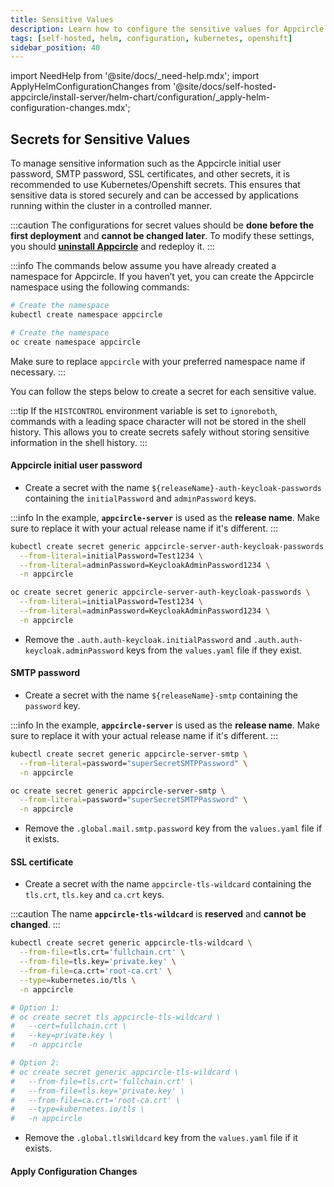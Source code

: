 ```yaml
---
title: Sensitive Values
description: Learn how to configure the sensitive values for Appcircle server Helm chart
tags: [self-hosted, helm, configuration, kubernetes, openshift]
sidebar_position: 40
---
```


import NeedHelp from '@site/docs/\_need-help.mdx';
import ApplyHelmConfigurationChanges from '@site/docs/self-hosted-appcircle/install-server/helm-chart/configuration/\_apply-helm-configuration-changes.mdx';

## Secrets for Sensitive Values

To manage sensitive information such as the Appcircle initial user password, SMTP password, SSL certificates, and other secrets, it is recommended to use Kubernetes/Openshift secrets. This ensures that sensitive data is stored securely and can be accessed by applications running within the cluster in a controlled manner.

:::caution
The configurations for secret values should be **done before the first deployment** and **cannot be changed later**. To modify these settings, you should **[uninstall Appcircle](/self-hosted-appcircle/install-server/helm-chart/uninstallation)** and redeploy it.
:::

:::info
The commands below assume you have already created a namespace for Appcircle. If you haven’t yet, you can create the Appcircle namespace using the following commands:

<Tabs>
  <TabItem value="kubernetes" label="Kubernetes" default>

```bash
# Create the namespace
kubectl create namespace appcircle
```

  </TabItem>
  <TabItem value="openshift" label="Openshift">

```bash
# Create the namespace
oc create namespace appcircle
```

  </TabItem>
</Tabs>

Make sure to replace `appcircle` with your preferred namespace name if necessary.
:::

You can follow the steps below to create a secret for each sensitive value.

:::tip
If the `HISTCONTROL` environment variable is set to `ignoreboth`, commands with a leading space character will not be stored in the shell history. This allows you to create secrets safely without storing sensitive information in the shell history.
:::

#### Appcircle initial user password

- Create a secret with the name `${releaseName}-auth-keycloak-passwords` containing the `initialPassword` and `adminPassword` keys.

:::info
In the example, **`appcircle-server`** is used as the **release name**. Make sure to replace it with your actual release name if it's different.
:::

<Tabs>
  <TabItem value="kubernetes" label="Kubernetes" default>

```bash
kubectl create secret generic appcircle-server-auth-keycloak-passwords \
  --from-literal=initialPassword=Test1234 \
  --from-literal=adminPassword=KeycloakAdminPassword1234 \
  -n appcircle
```

  </TabItem>
  <TabItem value="openshift" label="Openshift">

```bash
oc create secret generic appcircle-server-auth-keycloak-passwords \
  --from-literal=initialPassword=Test1234 \
  --from-literal=adminPassword=KeycloakAdminPassword1234 \
  -n appcircle
```

  </TabItem>
</Tabs>

- Remove the `.auth.auth-keycloak.initialPassword` and `.auth.auth-keycloak.adminPassword` keys from the `values.yaml` file if they exist.

#### SMTP password

- Create a secret with the name `${releaseName}-smtp` containing the `password` key.

:::info
In the example, **`appcircle-server`** is used as the **release name**. Make sure to replace it with your actual release name if it's different.
:::

<Tabs>
  <TabItem value="kubernetes" label="Kubernetes" default>

```bash
kubectl create secret generic appcircle-server-smtp \
  --from-literal=password="superSecretSMTPPassword" \
  -n appcircle
```

  </TabItem>
  <TabItem value="openshift" label="Openshift">

```bash
oc create secret generic appcircle-server-smtp \
  --from-literal=password="superSecretSMTPPassword" \
  -n appcircle
```

  </TabItem>
</Tabs>

- Remove the `.global.mail.smtp.password` key from the `values.yaml` file if it exists.

#### SSL certificate

- Create a secret with the name `appcircle-tls-wildcard` containing the `tls.crt`, `tls.key` and `ca.crt` keys.

:::caution
The name **`appcircle-tls-wildcard`** is **reserved** and **cannot be changed**.
:::

<Tabs>
  <TabItem value="kubernetes" label="Kubernetes" default>

```bash
kubectl create secret generic appcircle-tls-wildcard \
  --from-file=tls.crt='fullchain.crt' \
  --from-file=tls.key='private.key' \
  --from-file=ca.crt='root-ca.crt' \
  --type=kubernetes.io/tls \
  -n appcircle
```

  </TabItem>
  <TabItem value="openshift" label="Openshift">

```bash
# Option 1:
# oc create secret tls appcircle-tls-wildcard \
#   --cert=fullchain.crt \
#   --key=private.key \
#   -n appcircle

# Option 2:
# oc create secret generic appcircle-tls-wildcard \
#   --from-file=tls.crt='fullchain.crt' \
#   --from-file=tls.key='private.key' \
#   --from-file=ca.crt='root-ca.crt' \
#   --type=kubernetes.io/tls \
#   -n appcircle
```

  </TabItem>
</Tabs>

- Remove the `.global.tlsWildcard` key from the `values.yaml` file if it exists.

#### Apply Configuration Changes

<ApplyHelmConfigurationChanges />

<NeedHelp />